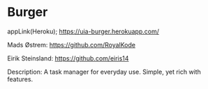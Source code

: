# Burger

appLink(Heroku);
https://uia-burger.herokuapp.com/

Mads Østrem: https://github.com/RoyalKode

Eirik Steinsland: https://github.com/eiris14

Description:
A task manager for everyday use. Simple, yet rich with features. 
